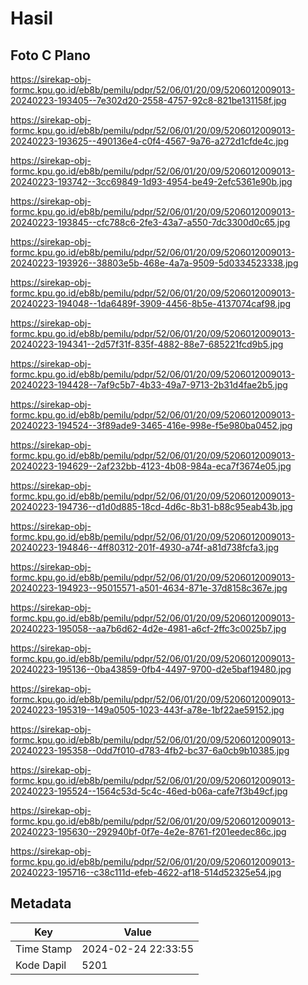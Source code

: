 # Hasil

## Foto C Plano

https://sirekap-obj-formc.kpu.go.id/eb8b/pemilu/pdpr/52/06/01/20/09/5206012009013-20240223-193405--7e302d20-2558-4757-92c8-821be131158f.jpg

https://sirekap-obj-formc.kpu.go.id/eb8b/pemilu/pdpr/52/06/01/20/09/5206012009013-20240223-193625--490136e4-c0f4-4567-9a76-a272d1cfde4c.jpg

https://sirekap-obj-formc.kpu.go.id/eb8b/pemilu/pdpr/52/06/01/20/09/5206012009013-20240223-193742--3cc69849-1d93-4954-be49-2efc5361e90b.jpg

https://sirekap-obj-formc.kpu.go.id/eb8b/pemilu/pdpr/52/06/01/20/09/5206012009013-20240223-193845--cfc788c6-2fe3-43a7-a550-7dc3300d0c65.jpg

https://sirekap-obj-formc.kpu.go.id/eb8b/pemilu/pdpr/52/06/01/20/09/5206012009013-20240223-193926--38803e5b-468e-4a7a-9509-5d0334523338.jpg

https://sirekap-obj-formc.kpu.go.id/eb8b/pemilu/pdpr/52/06/01/20/09/5206012009013-20240223-194048--1da6489f-3909-4456-8b5e-4137074caf98.jpg

https://sirekap-obj-formc.kpu.go.id/eb8b/pemilu/pdpr/52/06/01/20/09/5206012009013-20240223-194341--2d57f31f-835f-4882-88e7-685221fcd9b5.jpg

https://sirekap-obj-formc.kpu.go.id/eb8b/pemilu/pdpr/52/06/01/20/09/5206012009013-20240223-194428--7af9c5b7-4b33-49a7-9713-2b31d4fae2b5.jpg

https://sirekap-obj-formc.kpu.go.id/eb8b/pemilu/pdpr/52/06/01/20/09/5206012009013-20240223-194524--3f89ade9-3465-416e-998e-f5e980ba0452.jpg

https://sirekap-obj-formc.kpu.go.id/eb8b/pemilu/pdpr/52/06/01/20/09/5206012009013-20240223-194629--2af232bb-4123-4b08-984a-eca7f3674e05.jpg

https://sirekap-obj-formc.kpu.go.id/eb8b/pemilu/pdpr/52/06/01/20/09/5206012009013-20240223-194736--d1d0d885-18cd-4d6c-8b31-b88c95eab43b.jpg

https://sirekap-obj-formc.kpu.go.id/eb8b/pemilu/pdpr/52/06/01/20/09/5206012009013-20240223-194846--4ff80312-201f-4930-a74f-a81d738fcfa3.jpg

https://sirekap-obj-formc.kpu.go.id/eb8b/pemilu/pdpr/52/06/01/20/09/5206012009013-20240223-194923--95015571-a501-4634-871e-37d8158c367e.jpg

https://sirekap-obj-formc.kpu.go.id/eb8b/pemilu/pdpr/52/06/01/20/09/5206012009013-20240223-195058--aa7b6d62-4d2e-4981-a6cf-2ffc3c0025b7.jpg

https://sirekap-obj-formc.kpu.go.id/eb8b/pemilu/pdpr/52/06/01/20/09/5206012009013-20240223-195136--0ba43859-0fb4-4497-9700-d2e5baf19480.jpg

https://sirekap-obj-formc.kpu.go.id/eb8b/pemilu/pdpr/52/06/01/20/09/5206012009013-20240223-195319--149a0505-1023-443f-a78e-1bf22ae59152.jpg

https://sirekap-obj-formc.kpu.go.id/eb8b/pemilu/pdpr/52/06/01/20/09/5206012009013-20240223-195358--0dd7f010-d783-4fb2-bc37-6a0cb9b10385.jpg

https://sirekap-obj-formc.kpu.go.id/eb8b/pemilu/pdpr/52/06/01/20/09/5206012009013-20240223-195524--1564c53d-5c4c-46ed-b06a-cafe7f3b49cf.jpg

https://sirekap-obj-formc.kpu.go.id/eb8b/pemilu/pdpr/52/06/01/20/09/5206012009013-20240223-195630--292940bf-0f7e-4e2e-8761-f201eedec86c.jpg

https://sirekap-obj-formc.kpu.go.id/eb8b/pemilu/pdpr/52/06/01/20/09/5206012009013-20240223-195716--c38c111d-efeb-4622-af18-514d52325e54.jpg


## Metadata

| Key        | Value               |
| ---------- | ------------------- |
| Time Stamp | 2024-02-24 22:33:55 |
| Kode Dapil | 5201                |



